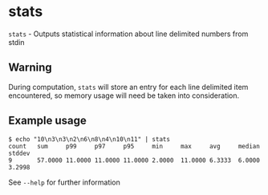 # stats

`stats` - Outputs statistical information about line delimited numbers from stdin

## Warning

During computation, `stats` will store an entry for each line delimited item encountered, so memory usage will need be taken into consideration.

## Example usage

    $ echo "10\n3\n3\n2\n6\n8\n4\n10\n11" | stats
    count   sum     p99     p97     p95     min     max     avg     median  stddev
    9       57.0000 11.0000 11.0000 11.0000 2.0000  11.0000 6.3333  6.0000  3.2998

See `--help` for further information
